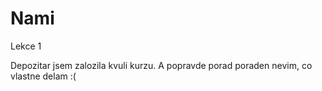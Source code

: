 # Nami
Lekce 1

Depozitar jsem zalozila kvuli kurzu. A popravde porad poraden nevim, co vlastne delam :(
